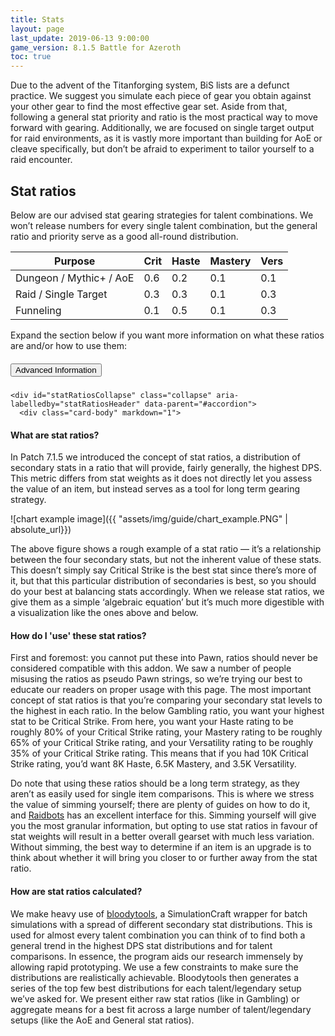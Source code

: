 ```yaml
---
title: Stats
layout: page
last_update: 2019-06-13 9:00:00
game_version: 8.1.5 Battle for Azeroth
toc: true
---
```

Due to the advent of the Titanforging system, BiS lists are a defunct practice. We suggest you simulate each piece of gear you obtain against your other gear to find the most effective gear set. Aside from that, following a general stat priority and ratio is the most practical way to move forward with gearing. Additionally, we are focused on single target output for raid environments, as it is vastly more important than building for AoE or cleave specifically, but don’t be afraid to experiment to tailor yourself to a raid encounter.

## Stat ratios

Below are our advised stat gearing strategies for talent combinations. We won’t release numbers for every single talent combination, but the general ratio and priority serve as a good all-round distribution.

Purpose | Crit | Haste | Mastery | Vers
--- | --- | --- | --- | ---
Dungeon / Mythic+ / AoE | 0.6 | 0.2 | 0.1 | 0.1
Raid / Single&nbsp;Target | 0.3 | 0.3 | 0.1 | 0.3
Funneling | 0.1 | 0.5 | 0.1 | 0.3

Expand the section below if you want more information on what these ratios are and/or how to use them:

<div class="accordion" id="accordion">
  <div class="card">
    <div class="card-header" id="statRatiosHeader">
      <h5 class="mb-0">
        <button class="btn btn-link" type="button" data-toggle="collapse" data-target="#statRatiosCollapse" aria-expanded="false" aria-controls="statRatiosCollapse">
          Advanced Information
        </button>
      </h5>
    </div>

    <div id="statRatiosCollapse" class="collapse" aria-labelledby="statRatiosHeader" data-parent="#accordion">
      <div class="card-body" markdown="1">

#### What are stat ratios?

In Patch 7.1.5 we introduced the concept of stat ratios, a distribution of secondary stats in a ratio that will provide, fairly generally, the highest DPS. This metric differs from stat weights as it does not directly let you assess the value of an item, but instead serves as a tool for long term gearing strategy.

![chart example image]({{ "assets/img/guide/chart_example.PNG" | absolute_url}})

The above figure shows a rough example of a stat ratio — it’s a relationship between the four secondary stats, but not the inherent value of these stats. This doesn’t simply say Critical Strike is the best stat since there’s more of it, but that this particular distribution of secondaries is best, so you should do your best at balancing stats accordingly. When we release stat ratios, we give them as a simple ‘algebraic equation’ but it’s much more digestible with a visualization like the ones above and below.

#### How do I 'use' these stat ratios?

First and foremost: you cannot put these into Pawn, ratios should never be considered compatible with this addon. We saw a number of people misusing the ratios as pseudo Pawn strings, so we’re trying our best to educate our readers on proper usage with this page. The most important concept of stat ratios is that you’re comparing your secondary stat levels to the highest in each ratio. In the below Gambling ratio, you want your highest stat to be Critical Strike. From here, you want your Haste rating to be roughly 80% of your Critical Strike rating, your Mastery rating to be roughly 65% of your Critical Strike rating, and your Versatility rating to be roughly 35% of your Critical Strike rating. This means that if you had 10K Critical Strike rating, you’d want 8K Haste, 6.5K Mastery, and 3.5K Versatility.

Do note that using these ratios should be a long term strategy, as they aren’t as easily used for single item comparisons. This is where we stress the value of simming yourself; there are plenty of guides on how to do it, and [Raidbots](https://raidbots.com/) has an excellent interface for this. Simming yourself will give you the most granular information, but opting to use stat ratios in favour of stat weights will result in a better overall gearset with much less variation. Without simming, the best way to determine if an item is an upgrade is to think about whether it will bring you closer to or further away from the stat ratio.

#### How are stat ratios calculated?
We make heavy use of [bloodytools](https://github.com/Bloodmallet/bloodytools), a SimulationCraft wrapper for batch simulations with a spread of different secondary stat distributions. This is used for almost every talent combination you can think of to find both a general trend in the highest DPS stat distributions and for talent comparisons. In essence, the program aids our research immensely by allowing rapid prototyping. We use a few constraints to make sure the distributions are realistically achievable. Bloodytools then generates a series of the top few best distributions for each talent/legendary setup we’ve asked for. We present either raw stat ratios (like in Gambling) or aggregate means for a best fit across a large number of talent/legendary setups (like the AoE and General stat ratios).


  </div>
  </div>
  </div>
</div>
<br/>
